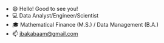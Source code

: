 - 😄 Hello! Good to see you!
- 💻 Data Analyst/Engineer/Scientist
- 🎓 Mathematical Finance (M.S.) / Data Management (B.A.)
- 📫 jbakabaam@gmail.com

<!---
jbakabaam/jbakabaam is a ✨ special ✨ repository because its `README.md` (this file) appears on your GitHub profile.
You can click the Preview link to take a look at your changes.
--->
